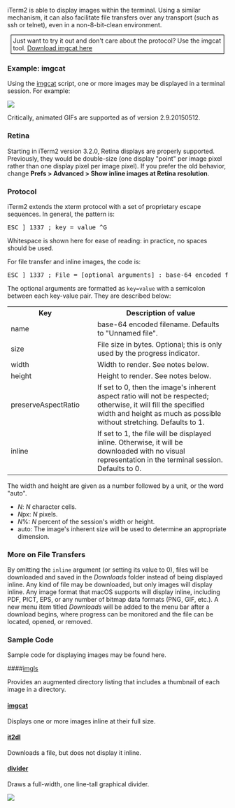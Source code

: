 iTerm2 is able to display images within the terminal. Using a similar mechanism, it can also facilitate file transfers over any transport (such as ssh or telnet), even in a non-8-bit-clean environment.

<div style="border: 1px solid black; margin: 8px; padding: 4px">
Just want to try it out and don't care about the protocol? Use the imgcat tool. <a href="/utilities/imgcat">Download imgcat here</a>
</div>


### Example: imgcat

Using the <a href="/utilities/imgcat">imgcat</a> script, one or more images may be displayed in a terminal session. For example:

<img src="images/inline_image_sparky_demo.png">

Critically, animated GIFs are supported as of version 2.9.20150512.

### Retina

Starting in iTerm2 version 3.2.0, Retina displays are properly supported. Previously, they would be double-size (one display "point" per image pixel rather than one display pixel per image pixel). If you prefer the old behavior, change **Prefs > Advanced > Show inline images at Retina resolution**.

### Protocol

iTerm2 extends the xterm protocol with a set of proprietary escape sequences. In general, the pattern is:

<pre>ESC ] 1337 ; key = value ^G</pre>

Whitespace is shown here for ease of reading: in practice, no spaces should be used.

For file transfer and inline images, the code is:

<pre>ESC ] 1337 ; File = [optional arguments] : base-64 encoded file contents ^G</pre>

The optional arguments are formatted as <code>key=value</code> with a semicolon between each key-value pair. They are described below:

<table>
<tr>
  <th>Key</th><td></td><th>Description of value</th>
</tr><tr>
  <td>name</td><td>&nbsp;&nbsp;</td><td>base-64 encoded filename. Defaults to "Unnamed file".</td>
</tr><tr>
<td>size</td><td>&nbsp;&nbsp;</td><td>File size in bytes. Optional; this is only used by the progress indicator.</td>
</tr><tr>
<td>width</td><td>&nbsp;&nbsp;</td><td>Width to render. See notes below.</td>
</tr><tr>
<td>height</td><td>&nbsp;&nbsp;</td><td>Height to render. See notes below.</td>
</tr><tr>
<td>preserveAspectRatio</td><td>&nbsp;&nbsp;</td><td>If set to 0, then the image's inherent aspect ratio will not be respected; otherwise, it will fill the specified width and height as much as possible without stretching. Defaults to 1.</td>
</tr><tr>
<td>inline</td><td>&nbsp;&nbsp;</td><td>If set to 1, the file will be displayed inline. Otherwise, it will be downloaded with no visual representation in the terminal session. Defaults to 0.</td>
</tr>
</table>

The width and height are given as a number followed by a unit, or the word "auto".

  * *N*: *N* character cells.</li>
  * *N*px: *N* pixels.</li>
  * *N*%: *N* percent of the session's width or height.</li>
  * auto: The image's inherent size will be used to determine an appropriate dimension.</li>

### More on File Transfers

By omitting the <code>inline</code> argument (or setting its value to 0), files will be downloaded and saved in the *Downloads* folder instead of being displayed inline. Any kind of file may be downloaded, but only images will display inline. Any image format that macOS supports will display inline, including PDF, PICT, EPS, or any number of bitmap data formats (PNG, GIF, etc.). A new menu item titled *Downloads* will be added to the menu bar after a download begins, where progress can be monitored and the file can be located, opened, or removed.

### Sample Code

Sample code for displaying images may be found here.

####<a href="/utilities/imgls">imgls</a>

Provides an augmented directory listing that includes a thumbnail of each image in a directory.

#### <a href="/utilities/imgcat">imgcat</a>

Displays one or more images inline at their full size.

#### <a href="/utilities/it2dl">it2dl</a>

Downloads a file, but does not display it inline.

#### <a href="https://raw.githubusercontent.com/gnachman/iTerm2/master/tests/divider">divider</a>

Draws a full-width, one line-tall graphical divider.

<img src="/images/inline_images_divider.png">

